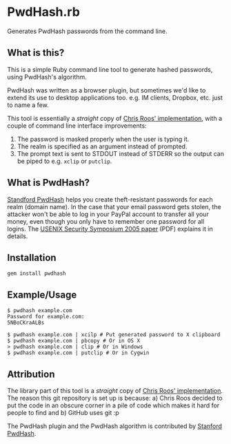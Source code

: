 # PwdHash.rb

Generates PwdHash passwords from the command line.

## What is this?

This is a simple Ruby command line tool to generate hashed passwords, using PwdHash's algorithm.

PwdHash was written as a browser plugin, but sometimes we'd like to extend its use to desktop applications too. e.g. IM clients, Dropbox, etc. just to name a few.

This tool is essentially a *straight* copy of [Chris Roos' implementation][chris-roos-impl], with a couple of command line interface improvements:

1. The password is masked properly when the user is typing it.
2. The realm is specified as an argument instead of prompted.
3. The prompt text is sent to STDOUT instead of STDERR so the output can be piped to e.g. `xclip` or `putclip`.

## What is PwdHash?

[Standford PwdHash][stanford-pwdhash] helps you create theft-resistant passwords for each realm (domain name). In the case that your email password gets stolen, the attacker won't be able to log in your PayPal account to transfer all your money, even though you only have to remember one password for all logins. The [USENIX Security Symposium 2005 paper][usenix-paper] (PDF) explains it in details.

## Installation

    gem install pwdhash

## Example/Usage

    $ pwdhash example.com
    Password for example.com:
    5NBoCKraALBs

    $ pwdhash example.com | xcilp # Put generated password to X clipboard
    $ pwdhash example.com | pbcopy # Or in OS X
    > pwdhash example.com | clip # Or in Windows
    $ pwdhash example.com | putclip # Or in Cygwin

## Attribution

The library part of this tool is a *straight* copy of [Chris Roos' implementation][chris-roos-impl]. The reason this git repository is set up is because: a) Chris Roos decided to put the code in an obscure corner in a pile of code which makes it hard for people to find and b) GitHub uses git :p

The PwdHash plugin and the PwdHash algorithm is contributed by [Stanford PwdHash][stanford-pwdhash].

[chris-roos-impl]: http://chrisroos.co.uk/blog/2007-04-11-getting-to-grips-with-pwdhash
[stanford-pwdhash]: http://pwdhash.com
[usenix-paper]: http://crypto.stanford.edu/PwdHash/pwdhash.pdf
